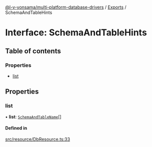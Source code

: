 [@l-v-yonsama/multi-platform-database-drivers](../README.md) / [Exports](../modules.md) / SchemaAndTableHints

# Interface: SchemaAndTableHints

## Table of contents

### Properties

- [list](SchemaAndTableHints.md#list)

## Properties

### list

• **list**: [`SchemaAndTableName`](SchemaAndTableName.md)[]

#### Defined in

[src/resource/DbResource.ts:33](https://github.com/l-v-yonsama/db-drivers/blob/d4478ef/src/resource/DbResource.ts#L33)
